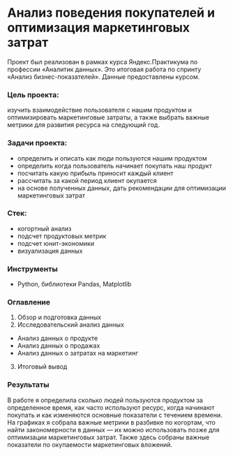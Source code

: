 # Анализ поведения покупателей и оптимизация маркетинговых затрат

Проект был реализован в рамках курса Яндекс.Практикума по профессии «Аналитик данных». Это итоговая работа по спринту «Анализ бизнес-показателей». Данные предоставлены курсом.

### Цель проекта: 
 изучить взаимодействие пользователя с нашим продуктом и оптимизировать маркетинговые затраты, а также выбрать важные метрики для развития ресурса на следующий год.


### Задачи проекта:
- определить и описать как люди пользуются нашим продуктом
- определить когда пользователь начинает покупать наш продукт
- посчитать какую прибыль приносит каждый клиент
- рассчитать за какой период клиент окупается
- на основе полученных данных, дать рекомендации для оптимизации маркетинговых затрат

### Стек:
- когортный анализ
- подсчет продуктовых метрик
- подсчет юнит-экономики
- визуализация данных

### Инструменты
- Python, библиотеки Pandas, Matplotlib

### Оглавление
1. Обзор и подготовка данных
2. Исследовательский анализ данных
 - Анализ данных о продукте
 - Анализ данных о продажах
- Анализ данных о затратах на маркетинг
3. Итоговый вывод

### Результаты

В работе я определила сколько людей пользуются продуктом за определенное время, как часто используют ресурс, когда начинают покупать и как изменяются основные показатели с течением времени. На графиках я собрала важные метрики в разбивке по когортам, что найти закономерности в данных — их можно использовать позже для оптимизации маркетинговых затрат. Также здесь собраны важные показатели по окупаемости маркетинговых вложений.

